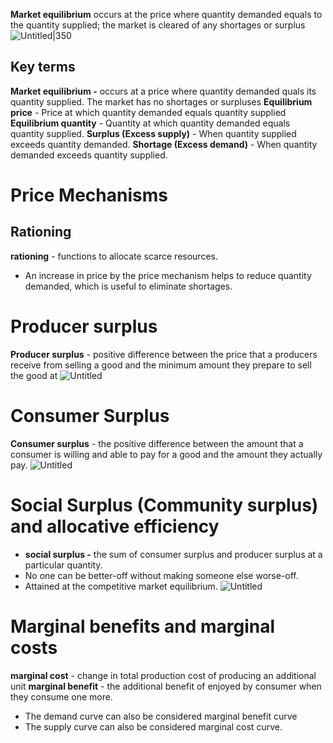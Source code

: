 
**Market equilibrium** occurs at the price where quantity demanded equals to the quantity supplied; the market is cleared of any shortages or surplus
![Untitled|350](2%203%20Competitive%20Market%20Equilibrium%200f29f5cb52114227b8e7d10633d75167/Untitled.png)
## Key terms
**Market equilibrium -** occurs at a price where quantity demanded quals its quantity supplied. The market has no shortages or surpluses 
**Equilibrium price** - Price at which quantity demanded equals quantity supplied 
**Equilibrium quantity** - Quantity at which quantity demanded equals quantity supplied.
**Surplus (Excess supply)** - When quantity supplied exceeds quantity demanded.
**Shortage (Excess demand)** - When quantity demanded exceeds quantity supplied.
# Price Mechanisms
## Rationing
**rationing** - functions to allocate scarce resources.
- An increase in price by the price mechanism helps to reduce quantity demanded, which is useful to eliminate shortages.
# Producer surplus
**Producer surplus** - positive difference between the price that a producers receive from selling a good and the minimum amount they prepare to sell the good at
![Untitled](2%203%20Competitive%20Market%20Equilibrium%200f29f5cb52114227b8e7d10633d75167/Untitled%201.png)
# Consumer Surplus
**Consumer surplus** - the positive difference between the amount that a consumer is willing and able to pay for a good and the amount they actually pay.
![Untitled](2%203%20Competitive%20Market%20Equilibrium%200f29f5cb52114227b8e7d10633d75167/Untitled%202.png)
# Social Surplus (Community surplus) and allocative efficiency
- **social surplus -** the sum of consumer surplus and producer surplus at a particular quantity. 
- No one can be better-off without making someone else worse-off.
- Attained at the competitive market equilibrium.
![Untitled](2%203%20Competitive%20Market%20Equilibrium%200f29f5cb52114227b8e7d10633d75167/Untitled%203.png)
# Marginal benefits and marginal costs
**marginal cost** - change in total production cost of producing an additional unit
**marginal benefit** - the additional benefit of enjoyed by consumer when they consume one more.
- The demand curve can also be considered marginal benefit curve
- The supply curve can also be considered marginal cost curve. 